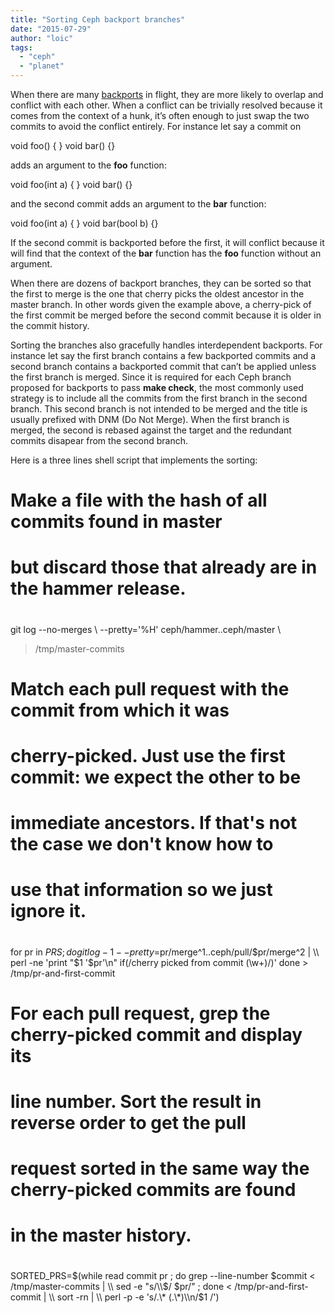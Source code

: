 ```yaml
---
title: "Sorting Ceph backport branches"
date: "2015-07-29"
author: "loic"
tags: 
  - "ceph"
  - "planet"
---
```


When there are many [backports](http://ceph.com/) in flight, they are more likely to overlap and conflict with each other. When a conflict can be trivially resolved because it comes from the context of a hunk, it’s often enough to just swap the two commits to avoid the conflict entirely. For instance let say a commit on

void foo() { }
void bar() {}

adds an argument to the **foo** function:

void foo(int a) { }
void bar() {}

and the second commit adds an argument to the **bar** function:

void foo(int a) { }
void bar(bool b) {}

If the second commit is backported before the first, it will conflict because it will find that the context of the **bar** function has the **foo** function without an argument.

When there are dozens of backport branches, they can be sorted so that the first to merge is the one that cherry picks the oldest ancestor in the master branch. In other words given the example above, a cherry-pick of the first commit be merged before the second commit because it is older in the commit history.

Sorting the branches also gracefully handles interdependent backports. For instance let say the first branch contains a few backported commits and a second branch contains a backported commit that can’t be applied unless the first branch is merged. Since it is required for each Ceph branch proposed for backports to pass **make check**, the most commonly used strategy is to include all the commits from the first branch in the second branch. This second branch is not intended to be merged and the title is usually prefixed with DNM (Do Not Merge). When the first branch is merged, the second is rebased against the target and the redundant commits disapear from the second branch.

Here is a three lines shell script that implements the sorting:

#
# Make a file with the hash of all commits found in master
# but discard those that already are in the hammer release.
#
git log --no-merges \\
  --pretty='%H' ceph/hammer..ceph/master \\
  > /tmp/master-commits
#
# Match each pull request with the commit from which it was
# cherry-picked. Just use the first commit: we expect the other to be
# immediate ancestors. If that's not the case we don't know how to
# use that information so we just ignore it.
#
for pr in $PRS ; do
  git log -1 --pretty=%b ceph/pull/$pr/merge^1..ceph/pull/$pr/merge^2 | \\
   perl -ne 'print "$1 '$pr'\\n" if(/cherry picked from commit (\\w+)/)'
done > /tmp/pr-and-first-commit
#
# For each pull request, grep the cherry-picked commit and display its
# line number. Sort the result in reverse order to get the pull
# request sorted in the same way the cherry-picked commits are found
# in the master history.
#
SORTED\_PRS=$(while read commit pr ; do
  grep --line-number $commit < /tmp/master-commits | \\
  sed -e "s/\\$/ $pr/" ; done  < /tmp/pr-and-first-commit | \\
  sort -rn | \\
  perl -p -e 's/.\* (.\*)\\n/$1 /')
